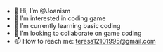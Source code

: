 - 👋 Hi, I’m @Joanism
- 👀 I’m interested in coding game
- 🌱 I’m currently learning basic coding
- 💞️ I’m looking to collaborate on game coding
- 📫 How to reach me: teresa12101995@gmail.com

<!---
Joanism/Joanism is a ✨ special ✨ repository because its `README.md` (this file) appears on your GitHub profile.
You can click the Preview link to take a look at your changes.
--->
